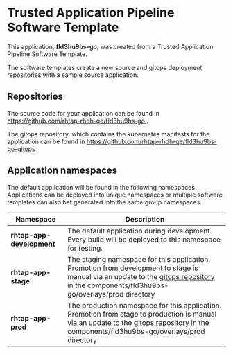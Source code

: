 # Trusted Application Pipeline Software Template

This application, **fld3hu9bs-go**, was created from a Trusted Application Pipeline Software Template.

The software templates create a new source and gitops deployment repositories with a sample source application. 

## Repositories

The source code for your application can be found in [https://github.com/rhtap-rhdh-qe/fld3hu9bs-go ](https://github.com/rhtap-rhdh-qe/fld3hu9bs-go ).
 
The gitops repository, which contains the kubernetes manifests for the application can be found in 
[https://github.com/rhtap-rhdh-qe/fld3hu9bs-go-gitops ](https://github.com/rhtap-rhdh-qe/fld3hu9bs-go-gitops ) 

## Application namespaces 

The default application will be found in the following namespaces. Applications can be deployed into unique namespaces or multiple software templates can also bet generated into the same group namespaces.  

|  Namespace   |  Description   |  
| -------- | -------- |   
| **rhtap-app-development** | The default application during development. Every build will be deployed to this namespace for testing. | 
| **rhtap-app-stage** | The staging namespace for this application. Promotion from development to stage is manual via an update to the [gitops repository](https://github.com/rhtap-rhdh-qe/fld3hu9bs-go-gitops ) in the components/fld3hu9bs-go/overlays/prod directory |  
| **rhtap-app-prod** | The production namespace for this application. Promotion from stage to production is manual via an update to the [gitops repository](https://github.com/rhtap-rhdh-qe/fld3hu9bs-go-gitops ) in the components/fld3hu9bs-go/overlays/prod directory | 